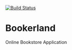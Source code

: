 [![Build Status](https://travis-ci.com/oopalinska/bookerland.svg?branch=master)](https://travis-ci.com/oopalinska)

# Bookerland
Online Bookstore Application


